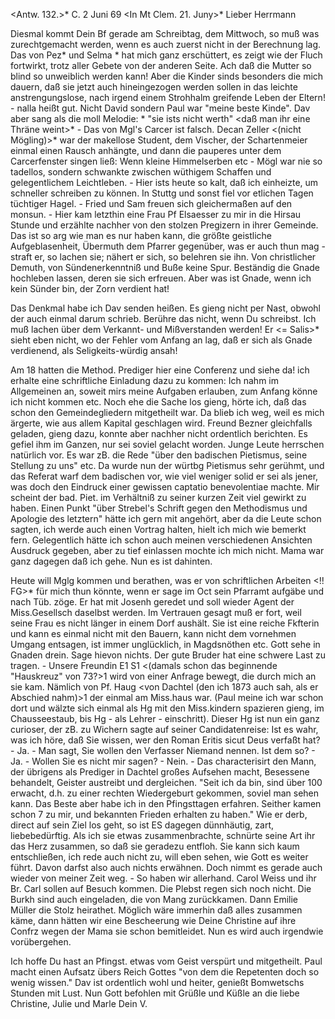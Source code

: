 <Antw. 132.>* C. 2 Juni 69
 <In Mt Clem. 21. Juny>*
Lieber Herrmann

Diesmal kommt Dein Bf gerade am Schreibtag, dem Mittwoch, so muß was zurechtgemacht werden, wenn es auch zuerst nicht in der Berechnung lag. Das von Pez<old>* und Selma <Gundert>* hat mich ganz erschüttert, es zeigt wie der Fluch fortwirkt, trotz aller Gebete von der anderen Seite. Ach daß die Mutter so blind so unweiblich werden kann! Aber die Kinder sinds besonders die mich dauern, daß sie jetzt auch hineingezogen werden sollen in das leichte anstrengungslose, nach irgend einem Strohhalm greifende Leben der Eltern! - nalla heißt gut. Nicht David sondern Paul war "meine beste Kinde". Dav aber sang als die moll Melodie: <so eine Welt wie diese>* "sie ists nicht werth" <daß man ihr eine Thräne weint>* - Das von Mgl's Carcer ist falsch. Decan Zeller <(nicht Mögling)>* war der makellose Student, dem Vischer, der Schartenmeier einmal einen Rausch anhängte, und dann die pauperes unter dem Carcerfenster singen ließ: Wenn kleine Himmelserben etc - Mögl war nie so tadellos, sondern schwankte zwischen wüthigem Schaffen und gelegentlichem Leichtleben. - Hier ists heute so kalt, daß ich einheizte, um schneller schreiben zu können. In Stuttg und sonst fiel vor etlichen Tagen tüchtiger Hagel. - Fried und Sam freuen sich gleichermaßen auf den monsun. - Hier kam letzthin eine Frau Pf Elsaesser zu mir in die Hirsau Stunde und erzählte nachher von den stolzen Pregizern in ihrer Gemeinde. Das ist so arg wie man es nur haben kann, die größte geistliche Aufgeblasenheit, Übermuth dem Pfarrer gegenüber, was er auch thun mag - straft er, so lachen sie; nähert er sich, so belehren sie ihn. Von christlicher Demuth, von Sündenerkenntniß und Buße keine Spur. Beständig die Gnade hochleben lassen, deren sie sich erfreuen. Aber was ist Gnade, wenn ich kein Sünder bin, der Zorn verdient hat!

Das Denkmal habe ich Dav senden heißen. Es gieng nicht per Nast, obwohl der auch einmal darum schrieb. Berühre das nicht, wenn Du schreibst. Ich muß lachen über dem Verkannt- und Mißverstanden werden! Er <= Salis>* sieht eben nicht, wo der Fehler vom Anfang an lag, daß er sich als Gnade verdienend, als Seligkeits-würdig ansah!

Am 18 hatten die Method. Prediger hier eine Conferenz und siehe da! ich erhalte eine schriftliche Einladung dazu zu kommen: Ich nahm im Allgemeinen an, soweit mirs meine Aufgaben erlauben, zum Anfang könne ich nicht kommen etc. Noch ehe die Sache los gieng, hörte ich, daß das schon den Gemeindegliedern mitgetheilt war. Da blieb ich weg, weil es mich ärgerte, wie aus allem Kapital geschlagen wird. Freund Bezner gleichfalls geladen, gieng dazu, konnte aber nachher nicht ordentlich berichten. Es gefiel ihm im Ganzen, nur sei soviel gelacht worden. Junge Leute herrschen natürlich vor. Es war zB. die Rede "über den badischen Pietismus, seine Stellung zu uns" etc. Da wurde nun der würtbg Pietismus sehr gerühmt, und das Referat warf dem badischen vor, wie viel weniger solid er sei als jener, was doch den Eindruck einer gewissen captatio benevolentiae machte. Mir scheint der bad. Piet. im Verhältniß zu seiner kurzen Zeit viel gewirkt zu haben. Einen Punkt "über Strebel's Schrift gegen den Methodismus und Apologie des letztern" hätte ich gern mit angehört, aber da die Leute schon sagten, ich werde auch einen Vortrag halten, hielt ich mich wie bemerkt fern. Gelegentlich hätte ich schon auch meinen verschiedenen Ansichten Ausdruck gegeben, aber zu tief einlassen mochte ich mich nicht. Mama war ganz dagegen daß ich gehe. Nun es ist dahinten.

Heute will Mglg kommen und berathen, was er von schriftlichen Arbeiten <!! FG>* für mich thun könnte, wenn er sage im Oct sein Pfarramt aufgäbe und nach Tüb. zöge. Er hat mit Josenh geredet und soll wieder Agent der Miss.Gesellsch daselbst werden. Im Vertrauen gesagt muß er fort, weil seine Frau es nicht länger in einem Dorf aushält. Sie ist eine reiche Fkfterin und kann es einmal nicht mit den Bauern, kann nicht dem vornehmen Umgang entsagen, ist immer unglücklich, in Magdsnöthen etc. Gott sehe in Gnaden drein. Sage hievon nichts. Der gute Bruder hat eine schwere Last zu tragen. - 
Unsere Freundin E<milie>1 S<eeger>1 <(damals schon das beginnende "Hauskreuz" von 73?>1 wird von einer Anfrage bewegt, die durch mich an sie kam. Nämlich von Pf. Haug <von Dachtel (den ich 1873 auch sah, als er Abschied nahm)>1 der einmal am Miss.haus war. (Paul meine ich war schon dort und wälzte sich einmal als Hg mit den Miss.kindern spazieren gieng, im Chausseestaub, bis Hg - als Lehrer - einschritt). Dieser Hg ist nun ein ganz curioser, der zB. zu Wichern sagte auf seiner Candidatenreise: Ist es wahr, was ich höre, daß Sie wissen, wer den Roman Eritis sicut Deus verfaßt hat? - Ja. - Man sagt, Sie wollen den Verfasser Niemand nennen. Ist dem so? - Ja. - Wollen Sie es nicht mir sagen? - Nein. - Das characterisirt den Mann, der übrigens als Prediger in Dachtel großes Aufsehen macht, Besessene behandelt, Geister austreibt und dergleichen. "Seit ich da bin, sind über 100 erwacht, d.h. zu einer rechten Wiedergeburt gekommen, soviel man sehen kann. Das Beste aber habe ich in den Pfingsttagen erfahren. Seither kamen schon 7 zu mir, und bekannten Frieden erhalten zu haben." Wie er derb, direct auf sein Ziel los geht, so ist ES dagegen dünnhäutig, zart, liebebedürftig. Als ich sie etwas zusammenbrachte, schnürte seine Art ihr das Herz zusammen, so daß sie geradezu entfloh. Sie kann sich kaum entschließen, ich rede auch nicht zu, will eben sehen, wie Gott es weiter führt. Davon darfst also auch nichts erwähnen. Doch nimmt es gerade auch wieder von meiner Zeit weg. - So haben wir allerhand. Carol Weiss und ihr Br. Carl sollen auf Besuch kommen. Die Plebst regen sich noch nicht. Die Burkh sind auch eingeladen, die von Mang zurückkamen. Dann Emilie Müller die Stolz heirathet. Möglich wäre immerhin daß alles zusammen käme, dann hätten wir eine Bescheerung wie Deine Christine auf ihre Confrz wegen der Mama sie schon bemitleidet. Nun es wird auch irgendwie vorübergehen.

Ich hoffe Du hast an Pfingst. etwas vom Geist verspürt und mitgetheilt. Paul macht einen Aufsatz übers Reich Gottes "von dem die Repetenten doch so wenig wissen." Dav ist ordentlich wohl und heiter, genießt Bomwetschs Stunden mit Lust. Nun Gott befohlen mit Grüßle und Küßle an die liebe Christine, Julie und Marle
 Dein V.
